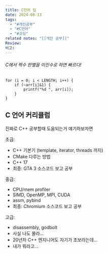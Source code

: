 ```yaml
---
title: C언어 팁
date: 2024-08-13
tags:
  - "#개인공부"
  - "#C언어"
  - "#코딩"
related notes: "[[개인 공부]]"
Review: 
비고:
---
```


###### C에서 짝수 판별을 이진수로 하면 빠르다!

    for (i = 0; i < LENGTH; i++) {
        if (~arr[i]&1) {
            printf("%d ", arr[i]);
        }
    }


## C 언어 커리큘럼
진짜로 C++ 공부할때 도움되는거 얘기하보자면

초급:
- C++ 기본기 (template, iterator, threads 까지)
- CMake 다루는 방법
- C++ 17
- 최종: GTA 3 소스코드 보고 공부

중급:
- CPU/mem profiler
- SIMD, OpenMP, MPI, CUDA
- assm, pybind
- 최종: Chromium 소스코드 보고 공부

고급:
- disassembly, godbolt
- 사실 나도 몰라…
- 20년차 C++ 엔지니어도 자기가 초보라는데…
- 내가 뭐라고…